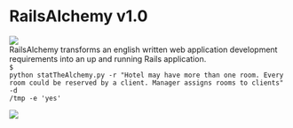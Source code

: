 # RailsAlchemy v1.0
<img src='http://aboutislam.net/wp-content/uploads/2017/02/Jabir-Ibn-Hayyan-and-Islamic-Golden-Era-Alchemists-1.jpg'/><br>
RailsAlchemy transforms an english written web application development requirements into an up and running Rails application.<br>
<code>$ python statTheAlchemy.py -r "Hotel may have more than one room. Every room could be reserved by a client. Manager assigns rooms to clients" -d /tmp -e 'yes'</code><br>

<img src='https://github.com/slrbl/rails-alchemy/blob/master/image.png'/><br>
